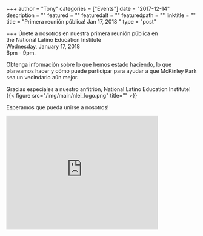 +++
author = "Tony"
categories = ["Events"]
date = "2017-12-14"
description = ""
featured = ""
featuredalt = ""
featuredpath = ""
linktitle = ""
title = "Primera reunión pública! Jan 17, 2018 "
type = "post"

+++
Únete a nosotros en nuestra primera reunión pública en </br>the National Latino Education Institute </br>Wednesday, January 17, 2018 
</br>6pm - 9pm. 

Obtenga información sobre lo que hemos estado haciendo, lo que planeamos hacer y cómo puede participar para ayudar a que McKinley Park sea un vecindario aún mejor.

Gracias especiales a nuestro anfitrión, National Latino Education Institute!
{{< figure src="/img/main/nlei_logo.png" title="" >}}

Esperamos que pueda unirse a nosotros!

<iframe src="https://www.google.com/maps/embed?pb=!1m14!1m8!1m3!1d11893.028762988199!2d-87.6758909!3d41.8227597!3m2!1i1024!2i768!4f13.1!3m3!1m2!1s0x0%3A0xecf7d24e259f0d83!2sNational+Latino+Education+Institute.!5e0!3m2!1sen!2sus!4v1513443521389" width="400" height="300" frameborder="0" style="border:0" allowfullscreen></iframe>